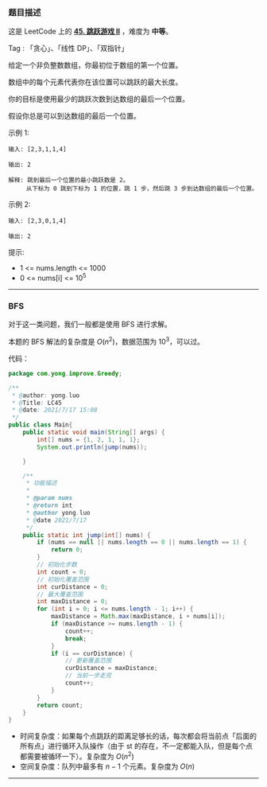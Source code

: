 ### 题目描述

这是 LeetCode 上的 **[45. 跳跃游戏 II](https://leetcode-cn.com/problems/jump-game-ii/solution/xiang-jie-dp-tan-xin-shuang-zhi-zhen-jie-roh4/)** ，难度为 **中等**。

Tag : 「贪心」、「线性 DP」、「双指针」

给定一个非负整数数组，你最初位于数组的第一个位置。

数组中的每个元素代表你在该位置可以跳跃的最大长度。

你的目标是使用最少的跳跃次数到达数组的最后一个位置。

假设你总是可以到达数组的最后一个位置。

示例 1:

```
输入: [2,3,1,1,4]

输出: 2

解释: 跳到最后一个位置的最小跳跃数是 2。
     从下标为 0 跳到下标为 1 的位置，跳 1 步，然后跳 3 步到达数组的最后一个位置。
```

示例 2:

```
输入: [2,3,0,1,4]

输出: 2
```

提示:

* 1 <= nums.length <= 1000
* 0 <= nums[i] <= $10^5$

---

### BFS

对于这一类问题，我们一般都是使用 BFS 进行求解。

本题的 BFS 解法的复杂度是 $O(n^2)$，数据范围为 $10^3$，可以过。

代码：

```Java
package com.yong.improve.Greedy;

/**
 * @author: yong.luo
 * @Title: LC45
 * @date: 2021/7/17 15:08
 */
public class Main{
    public static void main(String[] args) {
        int[] nums = {1, 2, 1, 1, 1};
        System.out.println(jump(nums));

    }

    /**
     * 功能描述
     *
     * @param nums
     * @return int
     * @author yong.luo
     * @date 2021/7/17
     */
    public static int jump(int[] nums) {
        if (nums == null || nums.length == 0 || nums.length == 1) {
            return 0;
        }
        // 初始化步数
        int count = 0;
        // 初始化覆盖范围
        int curDistance = 0;
        // 最大覆盖范围
        int maxDistance = 0;
        for (int i = 0; i <= nums.length - 1; i++) {
            maxDistance = Math.max(maxDistance, i + nums[i]);
            if (maxDistance >= nums.length - 1) {
                count++;
                break;
            }
            if (i == curDistance) {
                // 更新覆盖范围
                curDistance = maxDistance;
                // 当前一步走完
                count++;
            }
        }
        return count;
    }
}


```

* 时间复杂度：如果每个点跳跃的距离足够长的话，每次都会将当前点「后面的所有点」进行循环入队操作（由于 st 的存在，不一定都能入队，但是每个点都需要被循环一下）。复杂度为 $O(n^2)$
* 空间复杂度：队列中最多有 $n - 1$ 个元素。复杂度为 $O(n)$

---

### 
